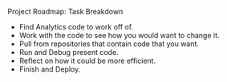 Project Roadmap:
Task Breakdown
- Find Analytics code to work off of.
- Work with the code to see how you would want to change it.
- Pull from repositories that contain code that you want.
- Run and Debug present code.
- Reflect on how it could be more efficient.
- Finish and Deploy.
